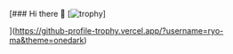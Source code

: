 [### Hi there 👋
[![trophy](https://github.com/ryo-ma/github-profile-trophy?username=guuolta)]
<!--
**hiro-oh/hiro-oh** is a ✨ _special_ ✨ repository because its `README.md` (this file) appears on your GitHub profile.

Here are some ideas to get you started:

- 🔭 I’m currently working on ...
- 🌱 I’m currently learning ...
- 👯 I’m looking to collaborate on ...
- 🤔 I’m looking for help with ...
- 💬 Ask me about ...
- 📫 How to reach me: ...
- 😄 Pronouns: ...
- ⚡ Fun fact: ...
-->
](https://github-profile-trophy.vercel.app/?username=ryo-ma&theme=onedark)

